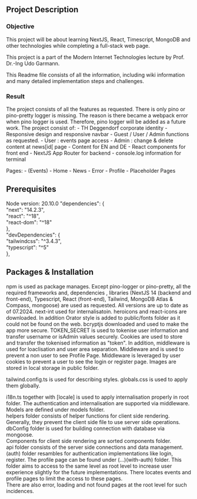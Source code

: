 
## Project Description

### Objective
This project will be about learning NextJS, React, Timescript, MongoDB and other technologies while completing a full-stack web page. <br>

This project is a part of the Modern Internet Technologies lecture by Prof. Dr.-Ing Udo Garmann.<br>

This Readme file consists of all the information, including wiki information and many detailed implementation steps and challenges. <br>

### Result
  The project consists of all the features as requested. There is only pino or pino-pretty logger is missing. The reason is there became a webpack error when pino logger is used. Therefore, pino logger will be added as a future work. 
  The project consist of:
    - TH Deggendorf corporate identity
    - Responsive design and responsive navbar
    - Guest / User / Admin functions as requested. 
    - User : events page access
    - Admin : change & delete content at news[id[ page
    - Content for EN and DE
    - React components for front end
    - NextJS App Router for backend
    - console.log information for terminal
  
  Pages:
    - (Events)
    - Home
    - News
    - Error
    - Profile
    - Placeholder Pages

## Prerequisites

Node version: 20.10.0
"dependencies": {<br/>
  "next": "14.2.3",<br/>
  "react": "^18",<br/>
  "react-dom": "^18"<br/>
  },  <br/>
"devDependencies": { <br/>
  "tailwindcss": "^3.4.3",<br/>
  "typescript": "^5"<br/>
},

## Packages & Installation

npm is used as package manages. Except pino-logger or pino-pretty, all the required frameworks and, dependencies , libraries (NextJS 14 (backend and front-end), Typescript, React (front-end), Tailwind, MongoDB Atlas & Compass, mongoose) are used as requested. All versions are up to date as of 07.2024. next-int used for internalisatoin. heroicons and react-icons are downloaded. In addition Orator style is added to public/fonts folder as it could not be found on the web. bcryptjs downloaded and used to make the app more secure. TOKEN_SECRET is used to tokenise user information and transfer username or isAdmin values securely. Cookies are used to store and transfer the tokenised information as "token". In addition, middleware is used for loaclisation and user area separation. Middleware and is used to prevent a non user to see Profile Page. Middleware is leveraged by user cookies to prevent a user to see the login or register page. Images are stored in local storage in public folder. <br>

tailwind.config.ts is used for describing styles. globals.css is used to apply them globally. <br>

i18n.ts together with [locale] is used to apply internalisation properly in root folder. The authentication and internalisation are supported via middleware. <br>
Models are defined under models folder. <br>
helpers folder consists of helper functions for client side rendering. Generally, they prevent the client side file to use server side operations.<br>
dbConfig folder is used for building connection with database via mongoose.<br>
Components for client side rendering are sorted components folder.<br>
api folder consists of the server side connections and data management.<br>
(auth) folder resambles for authentication implementations like login, register. The profile page can be found under (...)(with-auth) folder. This folder aims to access to the same level as root level to increase user experience slightly for the future implementations. There locates events and profile pages to limit the access to these pages. <br>
There are also error, loading and not found pages at the root level for such incidences. 
